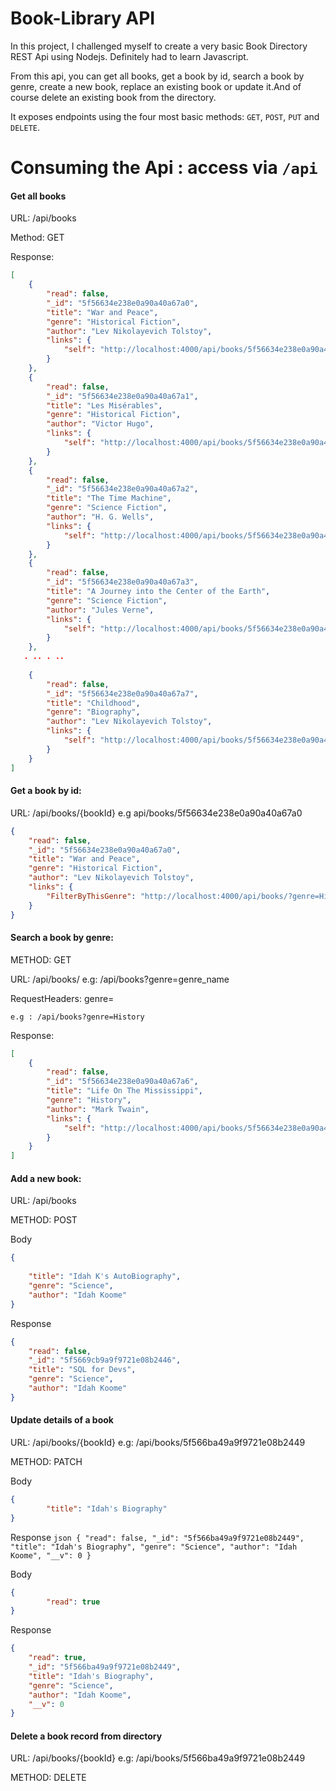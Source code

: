 # Book-Library API

In this project, I challenged myself to create a very basic Book Directory REST Api using Nodejs. Definitely had to learn Javascript.

From this api, you can get all books, get a book by id, search a book by genre, create a new book, replace an existing book or update it.And of course delete an existing book from the directory. 

It exposes endpoints using the four most basic methods: `GET`, `POST`, `PUT` and `DELETE`. 

Consuming the Api : access via ` /api `
=================

#### Get all books
URL: /api/books

Method: GET

Response:
```json
[
    {
        "read": false,
        "_id": "5f56634e238e0a90a40a67a0",
        "title": "War and Peace",
        "genre": "Historical Fiction",
        "author": "Lev Nikolayevich Tolstoy",
        "links": {
            "self": "http://localhost:4000/api/books/5f56634e238e0a90a40a67a0"
        }
    },
    {
        "read": false,
        "_id": "5f56634e238e0a90a40a67a1",
        "title": "Les Misérables",
        "genre": "Historical Fiction",
        "author": "Victor Hugo",
        "links": {
            "self": "http://localhost:4000/api/books/5f56634e238e0a90a40a67a1"
        }
    },
    {
        "read": false,
        "_id": "5f56634e238e0a90a40a67a2",
        "title": "The Time Machine",
        "genre": "Science Fiction",
        "author": "H. G. Wells",
        "links": {
            "self": "http://localhost:4000/api/books/5f56634e238e0a90a40a67a2"
        }
    },
    {
        "read": false,
        "_id": "5f56634e238e0a90a40a67a3",
        "title": "A Journey into the Center of the Earth",
        "genre": "Science Fiction",
        "author": "Jules Verne",
        "links": {
            "self": "http://localhost:4000/api/books/5f56634e238e0a90a40a67a3"
        }
    },
   . .. . ..
 
    {
        "read": false,
        "_id": "5f56634e238e0a90a40a67a7",
        "title": "Childhood",
        "genre": "Biography",
        "author": "Lev Nikolayevich Tolstoy",
        "links": {
            "self": "http://localhost:4000/api/books/5f56634e238e0a90a40a67a7"
        }
    }
]
```

#### Get a book by id:
URL: /api/books/{bookId}   e.g api/books/5f56634e238e0a90a40a67a0

```json
{
    "read": false,
    "_id": "5f56634e238e0a90a40a67a0",
    "title": "War and Peace",
    "genre": "Historical Fiction",
    "author": "Lev Nikolayevich Tolstoy",
    "links": {
        "FilterByThisGenre": "http://localhost:4000/api/books/?genre=Historical Fiction"
    }
}
```
#### Search a book by genre:
METHOD: GET

URL: /api/books/   e.g: /api/books?genre=genre_name 

RequestHeaders: genre=<Genre Name>
    
```text
e.g : /api/books?genre=History
```

Response:
```json
[
    {
        "read": false,
        "_id": "5f56634e238e0a90a40a67a6",
        "title": "Life On The Mississippi",
        "genre": "History",
        "author": "Mark Twain",
        "links": {
            "self": "http://localhost:4000/api/books/5f56634e238e0a90a40a67a6"
        }
    }
]
```

#### Add a new book:
URL: /api/books 

METHOD: POST

Body
```json
{
                          
    "title": "Idah K's AutoBiography",
    "genre": "Science",
    "author": "Idah Koome"
}
```
Response
```json
{
    "read": false,
    "_id": "5f5669cb9a9f9721e08b2446",
    "title": "SQL for Devs",
    "genre": "Science",
    "author": "Idah Koome"
}
```
#### Update details of a book
URL: /api/books/{bookId}    e.g: /api/books/5f566ba49a9f9721e08b2449

METHOD: PATCH


Body
```json
{
        "title": "Idah's Biography"	
}
```
Response
``json
{
    "read": false,
    "_id": "5f566ba49a9f9721e08b2449",
    "title": "Idah's Biography",
    "genre": "Science",
    "author": "Idah Koome",
    "__v": 0
}
``

Body
```json
{
        "read": true
}
```
Response
```json
{
    "read": true,
    "_id": "5f566ba49a9f9721e08b2449",
    "title": "Idah's Biography",
    "genre": "Science",
    "author": "Idah Koome",
    "__v": 0
}
```
####  Delete a book record from directory
URL: /api/books/{bookId}   e.g: /api/books/5f566ba49a9f9721e08b2449

METHOD: DELETE


 
